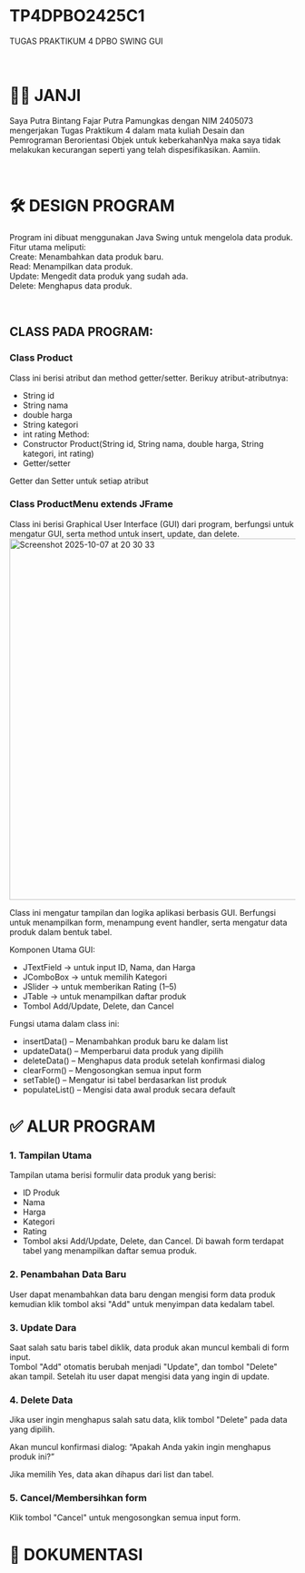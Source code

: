 # TP4DPBO2425C1<br>
TUGAS PRAKTIKUM 4 DPBO SWING GUI

<br>

# ☝🏻 JANJI<br>
Saya Putra Bintang Fajar Putra Pamungkas dengan NIM 2405073 mengerjakan Tugas Praktikum 4 dalam mata kuliah Desain dan Pemrograman Berorientasi Objek untuk keberkahanNya maka saya tidak melakukan kecurangan seperti yang telah dispesifikasikan. Aamiin.

<br>

# 🛠️ DESIGN PROGRAM<br>
Program ini dibuat menggunakan Java Swing untuk mengelola data produk. Fitur utama meliputi:<br>
Create: Menambahkan data produk baru.<br>
Read: Menampilkan data produk.<br>
Update: Mengedit data produk yang sudah ada.<br>
Delete: Menghapus data produk.<br>

<br>

## CLASS PADA PROGRAM:<br>
### Class Product<br>
Class ini berisi atribut dan method getter/setter. Berikuy atribut-atributnya:<br>
-  String id
-  String nama
-  double harga
-  String kategori
-  int rating
Method:
- Constructor Product(String id, String nama, double harga, String kategori, int rating)
- Getter/setter

Getter dan Setter untuk setiap atribut
### Class ProductMenu extends JFrame<br>
Class ini berisi Graphical User Interface (GUI) dari program, berfungsi untuk mengatur GUI, serta method untuk insert, update, dan delete.<br>
<img width="774" height="635" alt="Screenshot 2025-10-07 at 20 30 33" src="https://github.com/user-attachments/assets/52c05407-07e7-4dcf-8328-362ad20c29f1" />

Class ini mengatur tampilan dan logika aplikasi berbasis GUI.
Berfungsi untuk menampilkan form, menampung event handler, serta mengatur data produk dalam bentuk tabel.

Komponen Utama GUI:
- JTextField → untuk input ID, Nama, dan Harga
- JComboBox → untuk memilih Kategori
- JSlider → untuk memberikan Rating (1–5)
- JTable → untuk menampilkan daftar produk
- Tombol Add/Update, Delete, dan Cancel

Fungsi utama dalam class ini:
- insertData() – Menambahkan produk baru ke dalam list
- updateData() – Memperbarui data produk yang dipilih
- deleteData() – Menghapus data produk setelah konfirmasi dialog
- clearForm() – Mengosongkan semua input form
- setTable() – Mengatur isi tabel berdasarkan list produk
- populateList() – Mengisi data awal produk secara default

# ✅ ALUR PROGRAM
### 1. Tampilan Utama
Tampilan utama berisi formulir data produk yang berisi:
- ID Produk
- Nama
- Harga
- Kategori
- Rating
- Tombol aksi Add/Update, Delete, dan Cancel.
Di bawah form terdapat tabel yang menampilkan daftar semua produk.

### 2. Penambahan Data Baru
User dapat menambahkan data baru dengan mengisi form data produk kemudian klik tombol aksi "Add" untuk menyimpan data kedalam tabel.

### 3. Update Dara
Saat salah satu baris tabel diklik, data produk akan muncul kembali di form input.<br>
Tombol "Add" otomatis berubah menjadi "Update", dan tombol "Delete" akan tampil. Setelah itu user dapat mengisi data yang ingin di update.<br>

### 4. Delete Data
Jika user ingin menghapus salah satu data, klik tombol "Delete" pada data yang dipilih.

Akan muncul konfirmasi dialog:
“Apakah Anda yakin ingin menghapus produk ini?”

Jika memilih Yes, data akan dihapus dari list dan tabel.

### 5. Cancel/Membersihkan form
Klik tombol "Cancel" untuk mengosongkan semua input form.

# 📸 DOKUMENTASI
